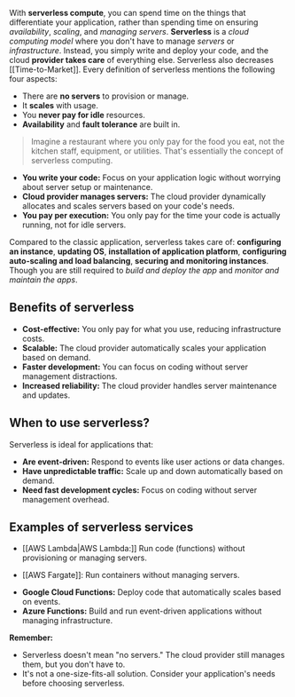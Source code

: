 
With **serverless compute**, you can spend time on the things that differentiate your application, rather than spending time on ensuring *availability*, *scaling*, and *managing servers*. **Serverless** is a *cloud computing model* where you don't have to manage *servers* or *infrastructure*. Instead, you simply write and deploy your code, and the cloud **provider takes care** of everything else. Serverless also decreases [[Time-to-Market]]. Every definition of serverless mentions the following four aspects:

- There are **no servers** to provision or manage.
- It **scales** with usage.
- You **never pay for idle** resources.
- **Availability** and **fault tolerance** are built in.

> Imagine a restaurant where you only pay for the food you eat, not the kitchen staff, equipment, or utilities. That's essentially the concept of serverless computing.

* **You write your code:** Focus on your application logic without worrying about server setup or maintenance.
* **Cloud provider manages servers:** The cloud provider dynamically allocates and scales servers based on your code's needs.
* **You pay per execution:** You only pay for the time your code is actually running, not for idle servers.

Compared to the classic application, serverless takes care of: **configuring an instance**, **updating OS**, **installation of application platform**, **configuring auto-scaling and load balancing**, **securing and monitoring instances**. Though you are still required to *build and deploy the app* and *monitor and maintain the apps*.

## Benefits of serverless

* **Cost-effective:** You only pay for what you use, reducing infrastructure costs.
* **Scalable:** The cloud provider automatically scales your application based on demand.
* **Faster development:** You can focus on coding without server management distractions.
* **Increased reliability:** The cloud provider handles server maintenance and updates.

## When to use serverless?

Serverless is ideal for applications that:

* **Are event-driven:** Respond to events like user actions or data changes.
* **Have unpredictable traffic:** Scale up and down automatically based on demand.
* **Need fast development cycles:** Focus on coding without server management overhead.

## Examples of serverless services

* [[AWS Lambda|AWS Lambda:]] Run code (functions) without provisioning or managing servers.
- [[AWS Fargate]]: Run containers without managing servers.
* **Google Cloud Functions:** Deploy code that automatically scales based on events.
* **Azure Functions:** Build and run event-driven applications without managing infrastructure.

**Remember:**

* Serverless doesn't mean "no servers." The cloud provider still manages them, but you don't have to.
* It's not a one-size-fits-all solution. Consider your application's needs before choosing serverless.